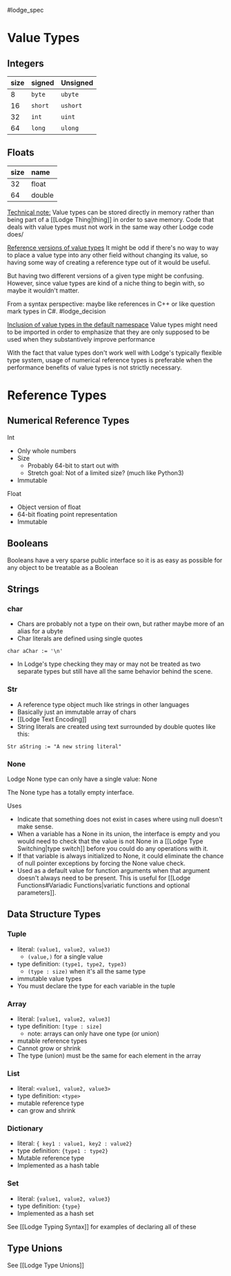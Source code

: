 #lodge_spec

# Value Types

## Integers
| size | signed  | Unsigned |
|:---- |:------- |:-------- |
| 8    | `byte`  | `ubyte`  |
| 16   | `short` | `ushort` |
| 32   | `int`   | `uint`   |
| 64   | `long`  | `ulong`  |

## Floats

| size | name   |
|:---- |:------ |
| 32   | float  |
| 64   | double | 


<u>Technical note:</u> 
Value types can be stored directly in memory rather than being part of a [[Lodge Thing|thing]] in order to save memory. Code that deals with value types must not work in the same way other Lodge code does/


<u>Reference versions of value types</u>
It might be odd if there's no way to way to place a value type into any other field without changing its value, so having some way of creating a reference type out of it would be useful.

But having two different versions of a given type might be confusing. However, since value types are kind of a niche thing to begin with, so maybe it wouldn't matter.


From a syntax perspective: maybe like references in C++ or like question mark types in C#.
#lodge_decision 

<u>Inclusion of value types in the default namespace</u>
Value types might need to be imported in order to emphasize that they are only supposed to be used when they substantively improve performance

With the fact that value types don't work well with Lodge's typically flexible type system, usage of numerical reference types is preferable when the performance benefits of value types is not strictly necessary.

# Reference Types

## Numerical Reference Types


Int
* Only whole numbers
* Size
	* Probably 64-bit to start out with
	* Stretch goal: Not of a limited size? (much like Python3)
* Immutable

Float
* Object version of float
* 64-bit floating point representation
* Immutable

## Booleans
Booleans have a very sparse public interface so it is as easy as possible for any object to be treatable as a Boolean

## Strings

### char
* Chars are probably not a type on their own, but rather maybe more of an alias for a ubyte
* Char literals are defined using single quotes 
``` Lodge
char aChar := '\n'
```
* In Lodge's type checking they may or may not be treated as two separate types but still have all the same behavior behind the scene.

### Str
* A reference type object much like strings in other languages
* Basically just an immutable array of chars
* [[Lodge Text Encoding]]
* String literals are created using text surrounded by double quotes like this:
``` Lodge
Str aString := "A new string literal"
```

### None
Lodge None type can only have a single value: None

The None type has a totally empty interface. 

Uses
* Indicate that something does not exist in cases where using null doesn't make sense.
* When a variable has a None in its union, the interface is empty and you would need to check that the value is not None in a [[Lodge Type Switching|type switch]] before you could do any operations with it.
* If that variable is always initialized to None, it could eliminate the chance of null pointer exceptions by forcing the None value check.
* Used as a default value for function arguments when that argument doesn't always need to be present. This is useful for [[Lodge Functions#Variadic Functions|variatic functions and optional parameters]].

## Data Structure Types

### Tuple
* literal: `(value1, value2, value3)`
	* `(value,)` for a single value
* type definition: `(type1, type2, type3)`
	* `(type : size)` when it's all the same type
* immutable value types
* You must declare the type for each variable in the tuple


### Array
* literal: `[value1, value2, value3]`
* type definition: `[type : size]`
	* note: arrays can only have one type (or union)
* mutable reference types
* Cannot grow or shrink
* The type (union) must be the same for each element in the array


### List 
* literal: `<value1, value2, value3>`
* type definition: `<type>`
* mutable reference type
* can grow and shrink

### Dictionary
* literal: `{ key1 : value1, key2 : value2}`
* type definition: `{type1 : type2}`
* Mutable reference type
* Implemented as a hash table

### Set
* literal: `{value1, value2, value3}`
* type definition: `{type}`
* Implemented as a hash set

See [[Lodge Typing Syntax]] for examples of declaring all of these

## Type Unions
See [[Lodge Type Unions]]

